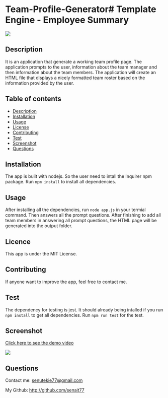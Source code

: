 # Team-Profile-Generator# Template Engine - Employee Summary
![](https://img.shields.io/badge/license-MIT-Green)
## Description
It is an application that generate a working team profile page. The application prompts to the user, information about the team manager and then information about the team members. The application will create an HTML file that displays a nicely formatted team roster based on the information provided by the user.
## Table of contents
* [Description](#Description)
* [Installation](#Installation)
* [Usage](#Usage)
* [License](#License)
* [Contributing](#Contributing)
* [Test](#Test)
* [Screenshot](#Screenshot)
* [Questions](#Questions)
## Installation
The app is built with nodejs. So the user need to intall the Inquirer npm package. Run ```npm install``` to install all dependencies.
## Usage
After installing all the dependencies, run ```node app.js``` in your termial command. Then answers all the prompt questions. After finishing to add all team members in answering all prompt questions, the HTML page will be generated into the output folder.
## Licence
This app is under the MIT License.
## Contributing
If anyone want to improve the app, feel free to contact me.
## Test
The dependency for testing is jest. It should already being intalled if you run ```npm install``` to get all dependencies. Run ```npm run test``` for the test. 
## Screenshot
[Click here to see the demo video]()

![](/Assets/ScreenShot.png)
## Questions
Contact me: senutekie77@gmail.com

My Github: http://github.com/senait77